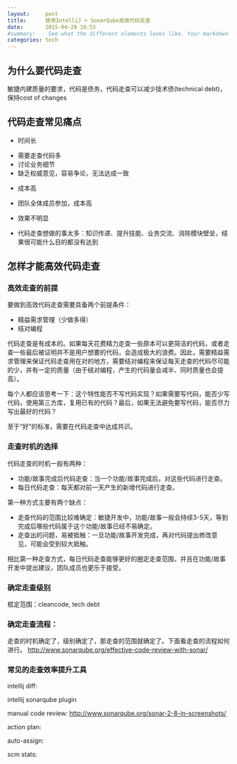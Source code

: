 ```yaml
---
layout:     post
title:      使用IntelliJ + SonarQube高效代码走查
date:       2015-04-29 19:53
#summary:    See what the different elements looks like. Your markdown has never looked better. I promise.
categories: tech
---
```

## 为什么要代码走查
敏捷内建质量的要求，代码是债务，代码走查可以减少技术债(technical debt)，保持cost of changes

## 代码走查常见痛点
* 时间长
 + 需要走查代码多
 + 讨论业务细节
 + 缺乏权威意见，容易争论，无法达成一致
* 成本高
 + 团队全体成员参加，成本高
* 效果不明显
 + 代码走查想做的事太多：知识传递、提升技能、业务交流、消除模块壁垒，结果很可能什么目的都没有达到

## 怎样才能高效代码走查

### 高效走查的前提

要做到高效代码走查需要具备两个前提条件：

* 精益需求管理（少做多得）
* 结对编程

代码走查是有成本的。如果每天花费精力走查一些原本可以更简洁的代码，或者走查一些最后被证明并不是用户想要的代码，会造成极大的浪费。因此，需要精益需求管理来保证代码走查用在对的地方，需要结对编程来保证每天走查的代码尽可能的少，并有一定的质量（由于结对编程，产生的代码量会减半、同时质量也会提高）。

每个人都应该思考一下：这个特性能否不写代码实现？如果需要写代码，能否少写代码，使用第三方库，复用已有的代码？最后，如果无法避免要写代码，能否尽力写出最好的代码？

至于“好”的标准，需要在代码走查中达成共识。

### 走查时机的选择

代码走查的时机一般有两种：

* 功能/故事完成后代码走查：当一个功能/故事完成后，对这些代码进行走查。
* 每日代码走查：每天都对前一天产生的新增代码进行走查。

第一种方式主要有两个缺点：

* 走查代码的范围比较难确定：敏捷开发中，功能/故事一般会持续3-5天，等到完成后哪些代码属于这个功能/故事已经不易确定。
* 走查出的问题，易被抵触：一旦功能/故事开发完成，再对代码提出修改意见，可能会受到较大抵触。

相比第一种走查方式，每日代码走查能够更好的圈定走查范围，并且在功能/故事开发中提出建议，团队成员也更乐于接受。

### 确定走查级别

框定范围：cleancode, tech debt


### 确定走查流程：
走查的时机确定了，级别确定了，那走查的范围就确定了。下面看走查的流程如何进行。
http://www.sonarqube.org/effective-code-review-with-sonar/

### 常见的走查效率提升工具
intellij diff:

intellij sonarqube plugin

manual code review:
http://www.sonarqube.org/sonar-2-8-in-screenshots/

action plan:

auto-assign:

scm stats: